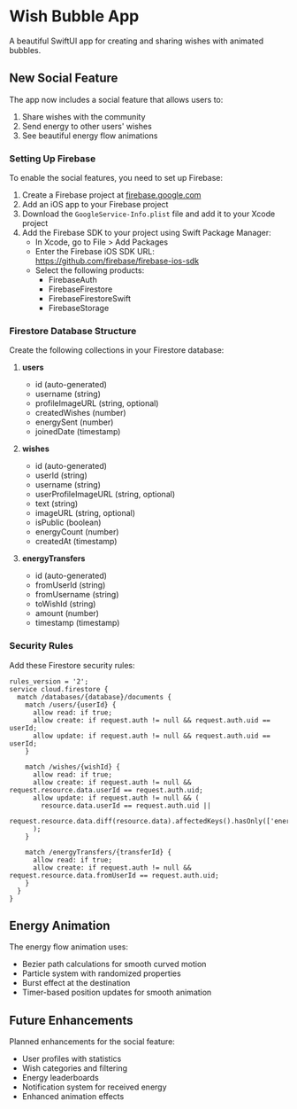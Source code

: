 # Wish Bubble App

A beautiful SwiftUI app for creating and sharing wishes with animated bubbles.

## New Social Feature

The app now includes a social feature that allows users to:

1. Share wishes with the community
2. Send energy to other users' wishes
3. See beautiful energy flow animations

### Setting Up Firebase

To enable the social features, you need to set up Firebase:

1. Create a Firebase project at [firebase.google.com](https://firebase.google.com)
2. Add an iOS app to your Firebase project
3. Download the `GoogleService-Info.plist` file and add it to your Xcode project
4. Add the Firebase SDK to your project using Swift Package Manager:
   - In Xcode, go to File > Add Packages
   - Enter the Firebase iOS SDK URL: https://github.com/firebase/firebase-ios-sdk
   - Select the following products:
     - FirebaseAuth
     - FirebaseFirestore
     - FirebaseFirestoreSwift
     - FirebaseStorage

### Firestore Database Structure

Create the following collections in your Firestore database:

1. **users**
   - id (auto-generated)
   - username (string)
   - profileImageURL (string, optional)
   - createdWishes (number)
   - energySent (number)
   - joinedDate (timestamp)

2. **wishes**
   - id (auto-generated)
   - userId (string)
   - username (string)
   - userProfileImageURL (string, optional)
   - text (string)
   - imageURL (string, optional)
   - isPublic (boolean)
   - energyCount (number)
   - createdAt (timestamp)

3. **energyTransfers**
   - id (auto-generated)
   - fromUserId (string)
   - fromUsername (string)
   - toWishId (string)
   - amount (number)
   - timestamp (timestamp)

### Security Rules

Add these Firestore security rules:

```
rules_version = '2';
service cloud.firestore {
  match /databases/{database}/documents {
    match /users/{userId} {
      allow read: if true;
      allow create: if request.auth != null && request.auth.uid == userId;
      allow update: if request.auth != null && request.auth.uid == userId;
    }
    
    match /wishes/{wishId} {
      allow read: if true;
      allow create: if request.auth != null && request.resource.data.userId == request.auth.uid;
      allow update: if request.auth != null && (
        resource.data.userId == request.auth.uid || 
        request.resource.data.diff(resource.data).affectedKeys().hasOnly(['energyCount'])
      );
    }
    
    match /energyTransfers/{transferId} {
      allow read: if true;
      allow create: if request.auth != null && request.resource.data.fromUserId == request.auth.uid;
    }
  }
}
```

## Energy Animation

The energy flow animation uses:
- Bezier path calculations for smooth curved motion
- Particle system with randomized properties
- Burst effect at the destination
- Timer-based position updates for smooth animation

## Future Enhancements

Planned enhancements for the social feature:
- User profiles with statistics
- Wish categories and filtering
- Energy leaderboards
- Notification system for received energy
- Enhanced animation effects 